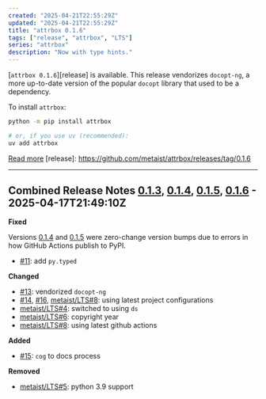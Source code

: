 ```yaml
---
created: "2025-04-21T22:55:29Z"
updated: "2025-04-21T22:55:29Z"
title: "attrbox 0.1.6"
tags: ["release", "attrbox", "LTS"]
series: "attrbox"
description: "Now with type hints."
---
```


[`attrbox 0.1.6`][release] is available. This release vendorizes `docopt-ng`, a more up-to-date version of the popular `docopt` library that used to be a dependency.

To install `attrbox`:

```bash
python -m pip install attrbox

# or, if you use uv (recommended):
uv add attrbox
```

[Read more](https://github.com/metaist/attrbox)
[release]: https://github.com/metaist/attrbox/releases/tag/0.1.6

---

## Combined Release Notes [0.1.3], [0.1.4], [0.1.5], [0.1.6] - 2025-04-17T21:49:10Z

[#11]: https://github.com/metaist/attrbox/issues/11
[#13]: https://github.com/metaist/attrbox/issues/13
[#14]: https://github.com/metaist/attrbox/issues/14
[#15]: https://github.com/metaist/attrbox/issues/15
[#16]: https://github.com/metaist/attrbox/issues/16
[0.1.3]: https://github.com/metaist/attrbox/compare/0.1.2...0.1.3
[0.1.4]: https://github.com/metaist/attrbox/compare/0.1.3...0.1.4
[0.1.5]: https://github.com/metaist/attrbox/compare/0.1.4...0.1.5
[0.1.6]: https://github.com/metaist/attrbox/compare/0.1.5...0.1.6
[metaist/LTS#4]: https://github.com/metaist/LTS/issues/4
[metaist/LTS#5]: https://github.com/metaist/LTS/issues/5
[metaist/LTS#6]: https://github.com/metaist/LTS/issues/6
[metaist/LTS#8]: https://github.com/metaist/LTS/issues/8

**Fixed**

Versions [0.1.4] and [0.1.5] were zero-change version bumps due to errors in how GitHub Actions publish to PyPI.

- [#11]: add `py.typed`

**Changed**

- [#13]: vendorized `docopt-ng`
- [#14], [#16], [metaist/LTS#8]: using latest project configurations
- [metaist/LTS#4]: switched to using `ds`
- [metaist/LTS#6]: copyright year
- [metaist/LTS#8]: using latest github actions

**Added**

- [#15]: `cog` to docs process

**Removed**

- [metaist/LTS#5]: python 3.9 support
